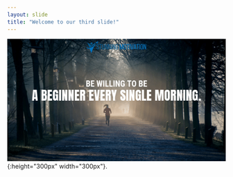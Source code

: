 ```yaml
---
layout: slide
title: "Welcome to our third slide!"
---
```

![](./images/0016_children.jpg 'Beginner...everday'){:height="300px" width="300px"}.
